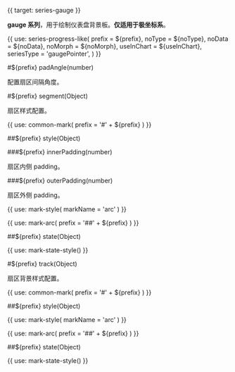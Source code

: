 {{ target: series-gauge }}

<!-- IGaugeSeriesSpec -->

**gauge 系列**，用于绘制仪表盘背景板。**仅适用于极坐标系**。

{{ use: series-progress-like(
  prefix = ${prefix},
  noType = ${noType},
  noData = ${noData},
  noMorph = ${noMorph},
  useInChart = ${useInChart},
  seriesType = 'gaugePointer',
) }}

#${prefix} padAngle(number)

配置扇区间隔角度。

#${prefix} segment(Object)

扇区样式配置。

{{ use: common-mark(
  prefix = '#' + ${prefix}
) }}

##${prefix} style(Object)

###${prefix} innerPadding(number)

扇区内侧 padding。

###${prefix} outerPadding(number)

扇区外侧 padding。

{{ use: mark-style(
  markName = 'arc'
) }}

{{ use: mark-arc(
  prefix = '##' + ${prefix}
) }}

##${prefix} state(Object)

{{ use: mark-state-style() }}

#${prefix} track(Object)

扇区背景样式配置。

{{ use: common-mark(
  prefix = '#' + ${prefix}
) }}

##${prefix} style(Object)

{{ use: mark-style(
  markName = 'arc'
) }}

{{ use: mark-arc(
  prefix = '##' + ${prefix}
) }}

##${prefix} state(Object)

{{ use: mark-state-style() }}
